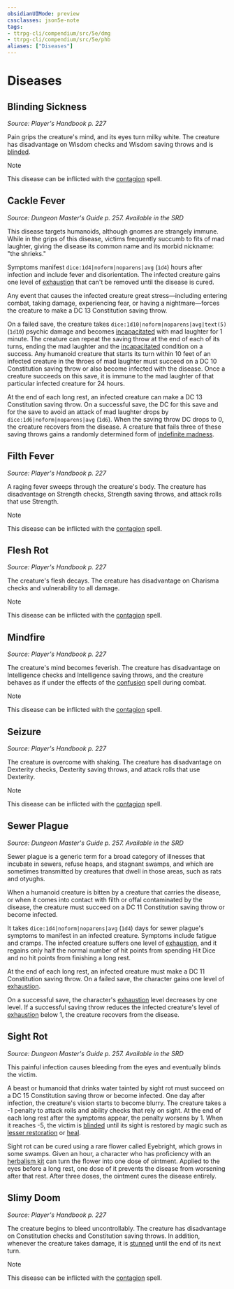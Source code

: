 ```yaml
---
obsidianUIMode: preview
cssclasses: json5e-note
tags:
- ttrpg-cli/compendium/src/5e/dmg
- ttrpg-cli/compendium/src/5e/phb
aliases: ["Diseases"]
---
```

# Diseases

## Blinding Sickness
_Source: Player's Handbook p. 227_

Pain grips the creature's mind, and its eyes turn milky white. The creature has disadvantage on Wisdom checks and Wisdom saving throws and is [blinded](3-Mechanics/CLI/rules/conditions.md#Blinded).

> [!note]
> This disease can be inflicted with the [contagion](3-Mechanics/CLI/spells/contagion.md) spell.

## Cackle Fever
_Source: Dungeon Master's Guide p. 257. Available in the <span title='Systems Reference Document (5.1)'>SRD</span>_

This disease targets humanoids, although gnomes are strangely immune. While in the grips of this disease, victims frequently succumb to fits of mad laughter, giving the disease its common name and its morbid nickname: "the shrieks."

Symptoms manifest `dice:1d4|noform|noparens|avg` (`1d4`) hours after infection and include fever and disorientation. The infected creature gains one level of [exhaustion](3-Mechanics/CLI/rules/conditions.md#Exhaustion) that can't be removed until the disease is cured.

Any event that causes the infected creature great stress—including entering combat, taking damage, experiencing fear, or having a nightmare—forces the creature to make a DC 13 Constitution saving throw.

On a failed save, the creature takes `dice:1d10|noform|noparens|avg|text(5)` (`1d10`) psychic damage and becomes [incapacitated](3-Mechanics/CLI/rules/conditions.md#Incapacitated) with mad laughter for 1 minute. The creature can repeat the saving throw at the end of each of its turns, ending the mad laughter and the [incapacitated](3-Mechanics/CLI/rules/conditions.md#Incapacitated) condition on a success. Any humanoid creature that starts its turn within 10 feet of an infected creature in the throes of mad laughter must succeed on a DC 10 Constitution saving throw or also become infected with the disease. Once a creature succeeds on this save, it is immune to the mad laughter of that particular infected creature for 24 hours.

At the end of each long rest, an infected creature can make a DC 13 Constitution saving throw. On a successful save, the DC for this save and for the save to avoid an attack of mad laughter drops by `dice:1d6|noform|noparens|avg` (`1d6`). When the saving throw DC drops to 0, the creature recovers from the disease. A creature that fails three of these saving throws gains a randomly determined form of [indefinite madness](3-Mechanics/CLI/rules/variant-rules/madness.md).

## Filth Fever
_Source: Player's Handbook p. 227_

A raging fever sweeps through the creature's body. The creature has disadvantage on Strength checks, Strength saving throws, and attack rolls that use Strength.

> [!note]
> This disease can be inflicted with the [contagion](3-Mechanics/CLI/spells/contagion.md) spell.

## Flesh Rot
_Source: Player's Handbook p. 227_

The creature's flesh decays. The creature has disadvantage on Charisma checks and vulnerability to all damage.

> [!note]
> This disease can be inflicted with the [contagion](3-Mechanics/CLI/spells/contagion.md) spell.

## Mindfire
_Source: Player's Handbook p. 227_

The creature's mind becomes feverish. The creature has disadvantage on Intelligence checks and Intelligence saving throws, and the creature behaves as if under the effects of the [confusion](3-Mechanics/CLI/spells/confusion.md) spell during combat.

> [!note]
> This disease can be inflicted with the [contagion](3-Mechanics/CLI/spells/contagion.md) spell.

## Seizure
_Source: Player's Handbook p. 227_

The creature is overcome with shaking. The creature has disadvantage on Dexterity checks, Dexterity saving throws, and attack rolls that use Dexterity.

> [!note]
> This disease can be inflicted with the [contagion](3-Mechanics/CLI/spells/contagion.md) spell.

## Sewer Plague
_Source: Dungeon Master's Guide p. 257. Available in the <span title='Systems Reference Document (5.1)'>SRD</span>_

Sewer plague is a generic term for a broad category of illnesses that incubate in sewers, refuse heaps, and stagnant swamps, and which are sometimes transmitted by creatures that dwell in those areas, such as rats and otyughs.

When a humanoid creature is bitten by a creature that carries the disease, or when it comes into contact with filth or offal contaminated by the disease, the creature must succeed on a DC 11 Constitution saving throw or become infected.

It takes `dice:1d4|noform|noparens|avg` (`1d4`) days for sewer plague's symptoms to manifest in an infected creature. Symptoms include fatigue and cramps. The infected creature suffers one level of [exhaustion](3-Mechanics/CLI/rules/conditions.md#Exhaustion), and it regains only half the normal number of hit points from spending Hit Dice and no hit points from finishing a long rest.

At the end of each long rest, an infected creature must make a DC 11 Constitution saving throw. On a failed save, the character gains one level of [exhaustion](3-Mechanics/CLI/rules/conditions.md#Exhaustion).

On a successful save, the character's [exhaustion](3-Mechanics/CLI/rules/conditions.md#Exhaustion) level decreases by one level. If a successful saving throw reduces the infected creature's level of [exhaustion](3-Mechanics/CLI/rules/conditions.md#Exhaustion) below 1, the creature recovers from the disease.

## Sight Rot
_Source: Dungeon Master's Guide p. 257. Available in the <span title='Systems Reference Document (5.1)'>SRD</span>_

This painful infection causes bleeding from the eyes and eventually blinds the victim.

A beast or humanoid that drinks water tainted by sight rot must succeed on a DC 15 Constitution saving throw or become infected. One day after infection, the creature's vision starts to become blurry. The creature takes a -1 penalty to attack rolls and ability checks that rely on sight. At the end of each long rest after the symptoms appear, the penalty worsens by 1. When it reaches -5, the victim is [blinded](3-Mechanics/CLI/rules/conditions.md#Blinded) until its sight is restored by magic such as [lesser restoration](3-Mechanics/CLI/spells/lesser-restoration.md) or [heal](3-Mechanics/CLI/spells/heal.md).

Sight rot can be cured using a rare flower called Eyebright, which grows in some swamps. Given an hour, a character who has proficiency with an [herbalism kit](3-Mechanics/CLI/items/herbalism-kit.md) can turn the flower into one dose of ointment. Applied to the eyes before a long rest, one dose of it prevents the disease from worsening after that rest. After three doses, the ointment cures the disease entirely.

## Slimy Doom
_Source: Player's Handbook p. 227_

The creature begins to bleed uncontrollably. The creature has disadvantage on Constitution checks and Constitution saving throws. In addition, whenever the creature takes damage, it is [stunned](3-Mechanics/CLI/rules/conditions.md#Stunned) until the end of its next turn.

> [!note]
> This disease can be inflicted with the [contagion](3-Mechanics/CLI/spells/contagion.md) spell.
